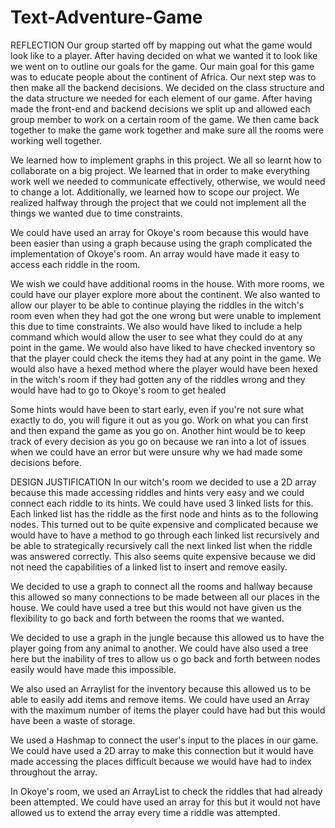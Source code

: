 # Text-Adventure-Game

REFLECTION
Our group started off by mapping out what the game would look like to a player. After having decided on what we wanted it to look like we went on to outline our goals for the game. Our main goal for this game was to educate people about the continent of Africa.
Our next step was to then make all the backend decisions. We decided on the class structure and the data structure we needed for each element of our game. After having made the front-end and backend decisions we split up and allowed each group member to work on a certain room of the game. We then came back together to make the game work together and make sure all the rooms were working well together.

We learned how to implement graphs in this project. We all so learnt how to collaborate on a big project. We learned that in order to make everything work well we needed to communicate effectively, otherwise, we would need to change a lot. Additionally, we learned how to scope our project. We realized halfway through the project that we could not implement all the things we wanted due to time constraints.

We could have used an array for Okoye's room because this would have been easier than using a graph because using the graph complicated the implementation of Okoye's room. An array would have made it easy to access each riddle in the room.

We wish we could have additional rooms in the house. With more rooms, we could have our player explore more about the continent. We also wanted to allow our player to be able to continue playing the riddles in the witch's room even when they had got the one wrong but were unable to implement this due to time constraints. We also would have liked to include a help command which would allow the user to see what they could do at any point in the game. We would also have liked to have checked inventory so that the player could check the items they had at any point in the game. We would also have a hexed method where the player would have been hexed in the witch's room if they had gotten any of the riddles wrong and they would have had to go to Okoye's room to get healed

Some hints would have been to start early, even if you're not sure what exactly to do, you will figure it out as you go. Work on what you can first and then expand the game as you go on. Another hint would be to keep track of every decision as you go on because we ran into a lot of issues when we could have an error but were unsure why we had made some decisions before.


DESIGN JUSTIFICATION
In our witch's room we decided to use a 2D array because this made accessing riddles and hints very easy and we could connect each riddle to its hints. We could have used 3 linked lists for this. Each linked list has the riddle as the first node and hints as to the following nodes. This turned out to be quite expensive and complicated because we would have to have a method to go through each linked list recursively and be able to strategically recursively call the next linked list when the riddle was answered correctly. This also seems quite expensive because we did not need the capabilities of a linked list to insert and remove easily.

We decided to use a graph to connect all the rooms and hallway because this allowed so many connections to be made between all our places in the house. We could have used a tree but this would not have given us the flexibility to go back and forth between the rooms that we wanted.

We decided to use a graph in the jungle because this allowed us to have the player going from any animal to another. We could have also used a tree here but the inability of tres to allow us o go back and forth between nodes easily would have made this impossible.

We also used an Arraylist for the inventory because this allowed us to be able to easily add items and remove items. We could have used an Array with the maximum number of items the player could have had but this would have been a waste of storage.

We used a Hashmap to connect the user's input to the places in our game. We could have used a 2D array to make this connection but it would have made accessing the places difficult because we would have had to index throughout the array.

In Okoye's room, we used an ArrayList to check the riddles that had already been attempted. We could have used an array for this but it would not have allowed us to extend the array every time a riddle was attempted.
